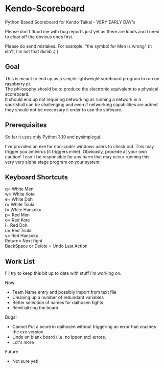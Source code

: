 # Kendo-Scoreboard
Python Based Scoreboard for Kendo Taikai - VERY EARLY DAY's

Please don't flood me with bug reports just yet as there are loads and I need to clear off the obvious ones first.

Please do send mistakes. For example, "the symbol for Men is wrong" (it isn't, I'm not that dumb :) )
## Goal
This is meant to end up as a simple lightweight soreboard program to run on raspberry pi.
\
The philosophy should be to produce the electronic equivalent to a physical scoreboard.
\
It should end up not requiring networking as running a network in a sportshall can be challenging and even if networking capabilities are added they should not be neccesary it order to use the software.
## Prerequisites
So far it uses only Python 3.10 and pysimplegui.

I've provided an exe for non-coder windows users to check out. This may trigger you antivirus (it triggers mine). Obviously, procede at your own caution! I can't be responsible for any harm that may occur running this very very alpha stage program on your system.
## Keyboard Shortcuts
q= White Men
\
w= White Kote
\
e= White Doh
\
r= White Tsuki
\
t= White Hansoku
\
p= Red Men
\
o= Red Kote
\
i= Red Doh
\
u= Red Tsuki
\
y= Red Hansoku
\
Return= Next fight
\
BackSpace or Delete = Undo Last Action
## Work List
I'll try to keep this bit up to date with stuff I'm working on.

Now
* Team Name entry and possibly import from text file
* Cleaning up a number of redundant variables
* Better selection of names for daihosen fights
* Reinitializing the board

Bugs!
* Cannot Put a score in daihosen without triggering an error that crashes the exe version.
* Undo on blank board (i.e. no ippon etc) errors.
* Lot's more

Future
* Not sure yet!
